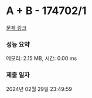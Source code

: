 # A + B - 174702/1 

[문제 링크](https://level.goorm.io/exam/174702/a-b/quiz/1) 

### 성능 요약

메모리: 2.15 MB, 시간: 0.00 ms

### 제출 일자

2024년 02월 29일 23:49:59

